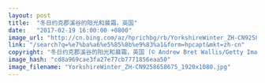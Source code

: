 ```yaml
---
layout: post
title:  "冬日约克郡溪谷的阳光和晨霜，英国"
date:   "2017-02-19 16:00:00 +0800"
image_url: "http://cn.bing.com/az/hprichbg/rb/YorkshireWinter_ZH-CN9258658675_1920x1080.jpg"
link: "/search?q=%e7%ba%a6%e5%85%8b%e9%83%a1&form=hpcapt&mkt=zh-cn"
copyright: "冬日约克郡溪谷的阳光和晨霜，英国 (© Andrew Bret Wallis/Getty Images)"
image_hash: "cd8a969cae3fa27e77cb7771856eaa50"
image_filename: "YorkshireWinter_ZH-CN9258658675_1920x1080.jpg"
---
```

